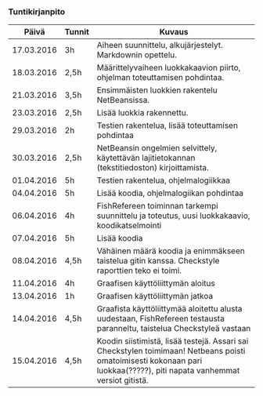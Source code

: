 ### Tuntikirjanpito
Päivä | Tunnit | Kuvaus
--------------- | ----- | ------
17.03.2016 | 3h | Aiheen suunnittelu, alkujärjestelyt. Markdownin opettelu.
18.03.2016 | 2,5h | Määrittelyvaiheen luokkakaavion piirto, ohjelman toteuttamisen pohdintaa.
21.03.2016 | 3,5h | Ensimmäisten luokkien rakentelu NetBeansissa.
23.03.2016 | 2,5h | Lisää luokkia rakennettu.
29.03.2016 | 2h | Testien rakentelua, lisää toteuttamisen pohdintaa
30.03.2016 | 2,5h | NetBeansin ongelmien selvittely, käytettävän lajitietokannan (tekstitiedoston) kirjoittamista.
01.04.2016 | 5h | Testien rakentelua, ohjelmalogiikkaa
04.04.2016 | 5h | Lisää koodia, ohjelmalogiikan pohdintaa
06.04.2016 | 4h | FishRefereen toiminnan tarkempi suunnittelu ja toteutus, uusi luokkakaavio, koodikatselmointi
07.04.2016 | 5h | Lisää koodia
08.04.2016 | 4,5h | Vähäinen määrä koodia ja enimmäkseen taistelua gitin kanssa. Checkstyle raporttien teko ei toimi.
11.04.2016 | 4h | Graafisen käyttöliittymän aloitus 
13.04.2016 | 1h | Graafisen käyttöliittymän jatkoa
14.04.2016 | 4,5h | Graafista käyttöliittymää aloitettu alusta uudestaan, FishRefereen testausta paranneltu, taistelua Checkstyleä vastaan
15.04.2016 | 4,5h | Koodin siistimistä, lisää testejä. Assari sai Checkstylen toimimaan! Netbeans poisti omatoimisesti kokonaan pari luokkaa(?????), piti napata vanhemmat versiot gitistä.
